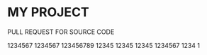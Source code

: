 # MY PROJECT 

PULL REQUEST FOR SOURCE CODE 

1234567
1234567
123456789
12345
12345
12345
1234567
1234
1
